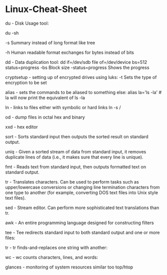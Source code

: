 # Linux-Cheat-Sheet

du - Disk Usage tool:

  du -sh
  
  -s Summary instead of long format like tree
  
  -h Human readable format exchanges for bytes instead of bits
  
dd - Data duplication tool:
  dd if=/dev/sdb file of=/dev/device bs=512 status=progress
  -bs Block size 
  -status=progress Shows the progress
 
cryptsetup - setting up of encrypted drives using luks:
 -t Sets the type of encryption to be set

alias - sets the commands to be aliased to something else:
  alias la='ls -la' # la will now print the equivalent of ls -la
  
ln - links to files either with symbolic or hard links
  ln -s /
  
  
od - dump files in octal hex and binary

xxd - hex editor 
  
sort - Sorts standard input then outputs the sorted result on standard output.

uniq - Given a sorted stream of data from standard input, it removes duplicate lines of data (i.e., it makes sure that every line is unique).

fmt - Reads text from standard input, then outputs formatted text on standard output.

tr - Translates characters. Can be used to perform tasks such as upper/lowercase conversions or changing line termination characters from one type to another (for example, converting DOS text files into Unix style text files).

sed - Stream editor. Can perform more sophisticated text translations than tr.

awk - An entire programming language designed for constructing filters

tee - Tee redirects standard input to both standard output and one or more files:

tr - tr finds-and-replaces one string with another:

wc - wc counts characters, lines, and words: 

glances - monitoring of system resources similar too top/htop

